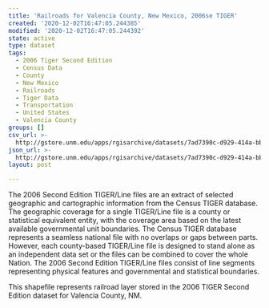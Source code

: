 ```yaml
---
title: 'Railroads for Valencia County, New Mexico, 2006se TIGER'
created: '2020-12-02T16:47:05.244385'
modified: '2020-12-02T16:47:05.244392'
state: active
type: dataset
tags:
  - 2006 Tiger Second Edition
  - Census Data
  - County
  - New Mexico
  - Railroads
  - Tiger Data
  - Transportation
  - United States
  - Valencia County
groups: []
csv_url: >-
  http://gstore.unm.edu/apps/rgisarchive/datasets/7ad7390c-d929-414a-bb20-245774a9252c/tgr2006se_vale_lkb.derived.csv
json_url: >-
  http://gstore.unm.edu/apps/rgisarchive/datasets/7ad7390c-d929-414a-bb20-245774a9252c/tgr2006se_vale_lkb.derived.json
layout: post

---
```

The 2006 Second Edition TIGER/Line files are an extract of selected geographic and cartographic information from the Census TIGER database.  The geographic coverage for a single TIGER/Line file is a county or statistical equivalent entity, with the coverage area based on the latest available governmental unit boundaries. The Census TIGER database represents a seamless national file with no overlaps or gaps between parts.  However, each county-based TIGER/Line file is designed to stand alone as an independent data set or the files can be combined to cover the whole Nation.  The 2006 Second Edition  TIGER/Line files consist of line segments representing physical features and governmental and statistical boundaries.  

This shapefile represents railroad layer stored in the 2006 TIGER Second Edition dataset for Valencia County, NM.
